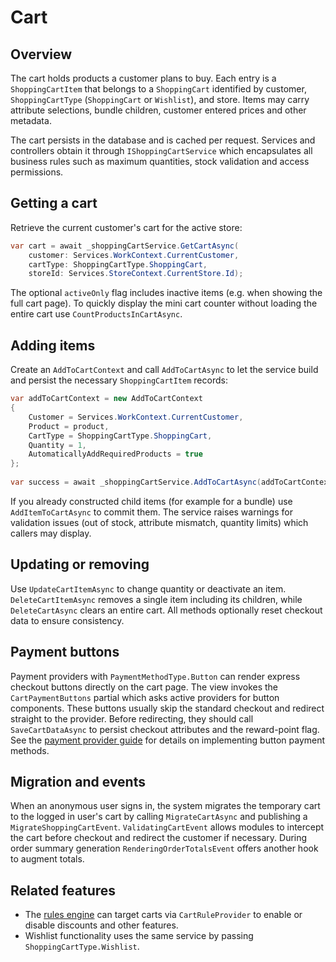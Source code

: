 # Cart

## Overview

The cart holds products a customer plans to buy. Each entry is a `ShoppingCartItem` that belongs to a `ShoppingCart` identified by customer, `ShoppingCartType` (`ShoppingCart` or `Wishlist`), and store. Items may carry attribute selections, bundle children, customer entered prices and other metadata.

The cart persists in the database and is cached per request. Services and controllers obtain it through `IShoppingCartService` which encapsulates all business rules such as maximum quantities, stock validation and access permissions.

## Getting a cart

Retrieve the current customer's cart for the active store:

```csharp
var cart = await _shoppingCartService.GetCartAsync(
    customer: Services.WorkContext.CurrentCustomer,
    cartType: ShoppingCartType.ShoppingCart,
    storeId: Services.StoreContext.CurrentStore.Id);
```

The optional `activeOnly` flag includes inactive items (e.g. when showing the full cart page). To quickly display the mini cart counter without loading the entire cart use `CountProductsInCartAsync`.

## Adding items

Create an `AddToCartContext` and call `AddToCartAsync` to let the service build and persist the necessary `ShoppingCartItem` records:

```csharp
var addToCartContext = new AddToCartContext
{
    Customer = Services.WorkContext.CurrentCustomer,
    Product = product,
    CartType = ShoppingCartType.ShoppingCart,
    Quantity = 1,
    AutomaticallyAddRequiredProducts = true
};
                    
var success = await _shoppingCartService.AddToCartAsync(addToCartContext);
```

If you already constructed child items (for example for a bundle) use `AddItemToCartAsync` to commit them. The service raises warnings for validation issues (out of stock, attribute mismatch, quantity limits) which callers may display.

## Updating or removing

Use `UpdateCartItemAsync` to change quantity or deactivate an item. `DeleteCartItemAsync` removes a single item including its children, while `DeleteCartAsync` clears an entire cart. All methods optionally reset checkout data to ensure consistency.

## Payment buttons

Payment providers with `PaymentMethodType.Button` can render express checkout buttons directly on the cart page. The view invokes the `CartPaymentButtons` partial which asks active providers for button components. These buttons usually skip the standard checkout and redirect straight to the provider. Before redirecting, they should call `SaveCartDataAsync` to persist checkout attributes and the reward-point flag. See the [payment provider guide](creating-a-payment-provider.md#payment-method-types) for details on implementing button payment methods.

## Migration and events

When an anonymous user signs in, the system migrates the temporary cart to the logged in user's cart by calling `MigrateCartAsync` and publishing a `MigrateShoppingCartEvent`. `ValidatingCartEvent` allows modules to intercept the cart before checkout and redirect the customer if necessary. During order summary generation `RenderingOrderTotalsEvent` offers another hook to augment totals.

## Related features

* The [rules engine](rules-engine.md) can target carts via `CartRuleProvider` to enable or disable discounts and other features.
* Wishlist functionality uses the same service by passing `ShoppingCartType.Wishlist`.
